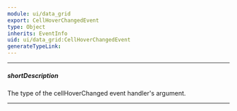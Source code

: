 ```yaml
---
module: ui/data_grid
export: CellHoverChangedEvent
type: Object
inherits: EventInfo
uid: ui/data_grid:CellHoverChangedEvent
generateTypeLink: 
---
```

---
##### shortDescription
The type of the cellHoverChanged event handler's argument.

---
<!-- Description goes here -->